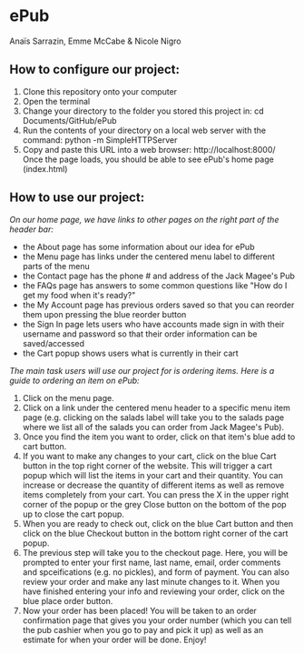 # ePub
Anaïs Sarrazin, Emme McCabe & Nicole Nigro


## How to configure our project:
1. Clone this repository onto your computer
2. Open the terminal
3. Change your directory to the folder you stored this project in: cd Documents/GitHub/ePub
4. Run the contents of your directory on a local web server with the command: python -m SimpleHTTPServer
5. Copy and paste this URL into a web browser: http://localhost:8000/
Once the page loads, you should be able to see ePub's home page (index.html)


## How to use our project:
*On our home page, we have links to other pages on the right part of the header bar:*
- the About page has some information about our idea for ePub
- the Menu page has links under the centered menu label to different parts of the menu
- the Contact page has the phone # and address of the Jack Magee's Pub
- the FAQs page has answers to some common questions like "How do I get my food when it's ready?"
- the My Account page has previous orders saved so that you can reorder them upon pressing the blue reorder button
- the Sign In page lets users who have accounts made sign in with their username and password so that their order information can be saved/accessed
- the Cart popup shows users what is currently in their cart

*The main task users will use our project for is ordering items. Here is a guide to ordering an item on ePub:*
1. Click on the menu page.
2. Click on a link under the centered menu header to a specific menu item page (e.g. clicking on the salads label will take you to the salads page where we list all of the salads you can order from Jack Magee's Pub).
3. Once you find the item you want to order, click on that item's blue add to cart button.
4. If you want to make any changes to your cart, click on the blue Cart button in the top right corner of the website. This will trigger a cart popup which will list the items in your cart and their quantity. You can increase or decrease the quantity of different items as well as remove items completely from your cart. You can press the X in the upper right corner of the popup or the grey Close button on the bottom of the pop up to close the cart popup.
5. When you are ready to check out, click on the blue Cart button and then click on the blue Checkout button in the bottom right corner of the cart popup.
6. The previous step will take you to the checkout page. Here, you will be prompted to enter your first name, last name, email, order comments and spceifications (e.g. no pickles), and form of payment. You can also review your order and make any last minute changes to it. When you have finished entering your info and reviewing your order, click on the blue place order button. 
7. Now your order has been placed! You will be taken to an order confirmation page that gives you your order number (which you can tell the pub cashier when you go to pay and pick it up) as well as an estimate for when your order will be done. Enjoy!
